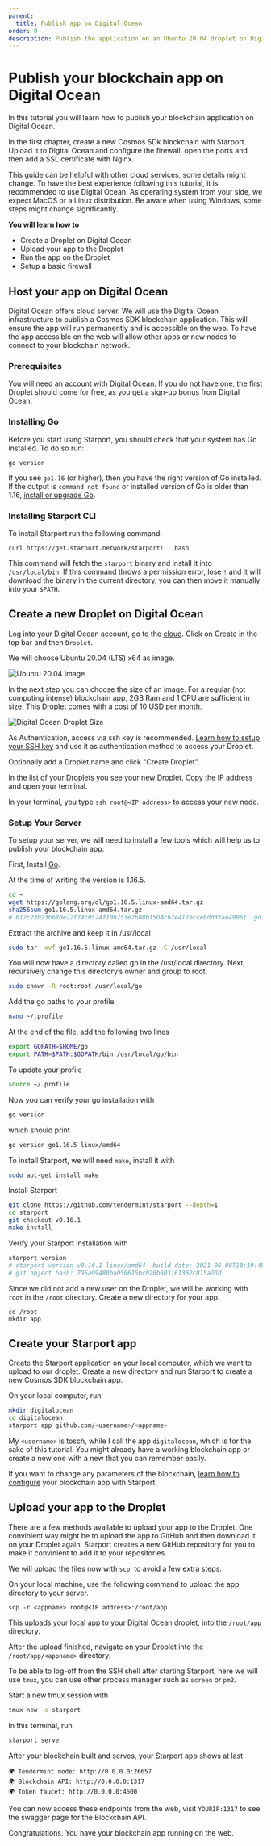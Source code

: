 ```yaml
---
parent:
  title: Publish app on Digital Ocean
order: 0
description: Publish the application on an Ubuntu 20.04 droplet on Digital Ocean.
---
```


# Publish your blockchain app on Digital Ocean

In this tutorial you will learn how to publish your blockchain application on Digital Ocean.

In the first chapter, create a new Cosmos SDk blockchain with Starport.
Upload it to Digital Ocean and configure the firewall, open the ports and then add a SSL certificate with Nginx.

This guide can be helpful with other cloud services, some details might change.
To have the best experience following this tutorial, it is recommended to use Digital Ocean. As operating system from your side, we expect MacOS or a Linux distribution. Be aware when using Windows, some steps might change significantly.

**You will learn how to**

- Create a Droplet on Digital Ocean
- Upload your app to the Droplet
- Run the app on the Droplet
- Setup a basic firewall

## Host your app on Digital Ocean

Digital Ocean offers cloud server. We will use the Digital Ocean infrastructure to publish a Cosmos SDK blockchain application. This will ensure the app will run permanently and is accessible on the web. 
To have the app accessible on the web will allow other apps or new nodes to connect to your blockchain network.

### Prerequisites

You will need an account with [Digital Ocean](https://cloud.digitalocean.com/). If you do not have one, the first Droplet should come for free, as you get a sign-up bonus from Digital Ocean.

### Installing Go

Before you start using Starport, you should check that your system has Go installed. To do so run:

```
go version
```

If you see `go1.16` (or higher), then you have the right version of Go installed. If the output is `command not found` or installed version of Go is older than 1.16, [install or upgrade Go](https://golang.org/doc/install).

### Installing Starport CLI

To install Starport run the following command:

```
curl https://get.starport.network/starport! | bash
```

This command will fetch the `starport` binary and install it into `/usr/local/bin`. If this command throws a permission error, lose `!` and it will download the binary in the current directory, you can then move it manually into your `$PATH`.


## Create a new Droplet on Digital Ocean

Log into your Digital Ocean account, go to the [cloud](https://cloud.digitalocean.com/).
Click on Create in the top bar and then `Droplet`.

We will choose Ubuntu 20.04 (LTS) x64 as image.

![Ubuntu 20.04 Image](do-ubuntu-image.png "Choose Ubuntu 20.04")

In the next step you can choose the size of an image. For a regular (not computing intense) blockchain app, 2GB Ram and 1 CPU are sufficient in size. This Droplet comes with a cost of 10 USD per month.

![Digital Ocean Droplet Size](do-droplet-size.png "Digital Ocean Droplet Size")

As Authentication, access via ssh key is recommended. [Learn how to setup your SSH key](https://www.digitalocean.com/community/tutorials/how-to-set-up-ssh-keys-2) and use it as authentication method to access your Droplet.

Optionally add a Droplet name and click "Create Droplet".

In the list of your Droplets you see your new Droplet. Copy the IP address and open your terminal.

In your terminal, you type `ssh root@<IP address>` to access your new node.

### Setup Your Server

To setup your server, we will need to install a few tools which will help us to publish your blockchain app.

First, Install [Go](https://golang.org/dl/).

At the time of writing the version is 1.16.5.

```bash
cd ~
wget https://golang.org/dl/go1.16.5.linux-amd64.tar.gz
sha256sum go1.16.5.linux-amd64.tar.gz
# b12c23023b68de22f74c0524f10b753e7b08b1504cb7e417eccebdd3fae49061  go1.16.5.linux-amd64.tar.gz
```

Extract the archive and keep it in /usr/local

```bash
sudo tar -xvf go1.16.5.linux-amd64.tar.gz -C /usr/local
```

You will now have a directory called go in the /usr/local directory. Next, recursively change this directory’s owner and group to root:

```bash
sudo chown -R root:root /usr/local/go
```

Add the go paths to your profile

```bash
nano ~/.profile
```

At the end of the file, add the following two lines

```bash
export GOPATH=$HOME/go
export PATH=$PATH:$GOPATH/bin:/usr/local/go/bin
```

To update your profile

```bash
source ~/.profile
```

Now you can verify your go installation with 

```bash
go version
```

which should print

```bash
go version go1.16.5 linux/amd64
```

To install Starport, we will need `make`, install it with

```bash
sudo apt-get install make
```

Install Starport

```bash
git clone https://github.com/tendermint/starport --depth=1
cd starport
git checkout v0.16.1
make install
```

Verify your Starport installation with 

```bash
starport version
# starport version v0.16.1 linux/amd64 -build date: 2021-06-08T10:19:48
# git object hash: 795a99480ba050615bc026b603161362c815a20d
```

Since we did not add a new user on the Droplet, we will be working with `root` in the `/root` directory.
Create a new directory for your app. 

```
cd /root
mkdir app
```


## Create your Starport app

Create the Starport application on your local computer, which we want to upload to our droplet.
Create a new directory and run Starport to create a new Cosmos SDK blockchain app.

On your local computer, run

```bash
mkdir digitalocean
cd digitalocean
starport app github.com/<username>/<appname>
```

My `<username>` is tosch, while I call the app `digitalocean`, which is for the sake of this tutorial.
You might already have a working blockchain app or create a new one with a new that you can remember easily.

If you want to change any parameters of the blockchain, [learn how to configure](https://docs.starport.network/configure/) your blockchain app with Starport.

## Upload your app to the Droplet

There are a few methods available to upload your app to the Droplet. One convinient way might be to upload the app to GitHub and then download it on your Droplet again. Starport creates a new GitHub repository for you to make it convinient to add it to your repositories.

We will upload the files now with `scp`, to avoid a few extra steps. 

On your local machine, use the following command to upload the app directory to your server.

`scp -r <appname> root@<IP address>:/root/app`

This uploads your local app to your Digital Ocean droplet, into the `/root/app` directory.

After the upload finished, navigate on your Droplet into the `/root/app/<appname>` directory.

To be able to log-off from the SSH shell after starting Starport, here we will use `tmux`, you can use other process manager such as `screen` or `pm2`.

Start a new tmux session with

```bash
tmux new -s starport
```

In this terminal, run

```bash
starport serve
```

After your blockchain built and serves, your Starport app shows at last


```
🌍 Tendermint node: http://0.0.0.0:26657
🌍 Blockchain API: http://0.0.0.0:1317
🌍 Token faucet: http://0.0.0.0:4500
```

You can now access these endpoints from the web, visit `YOURIP:1317` to see the swagger page for the Blockchain API.

Congratulations. You have your blockchain app running on the web.